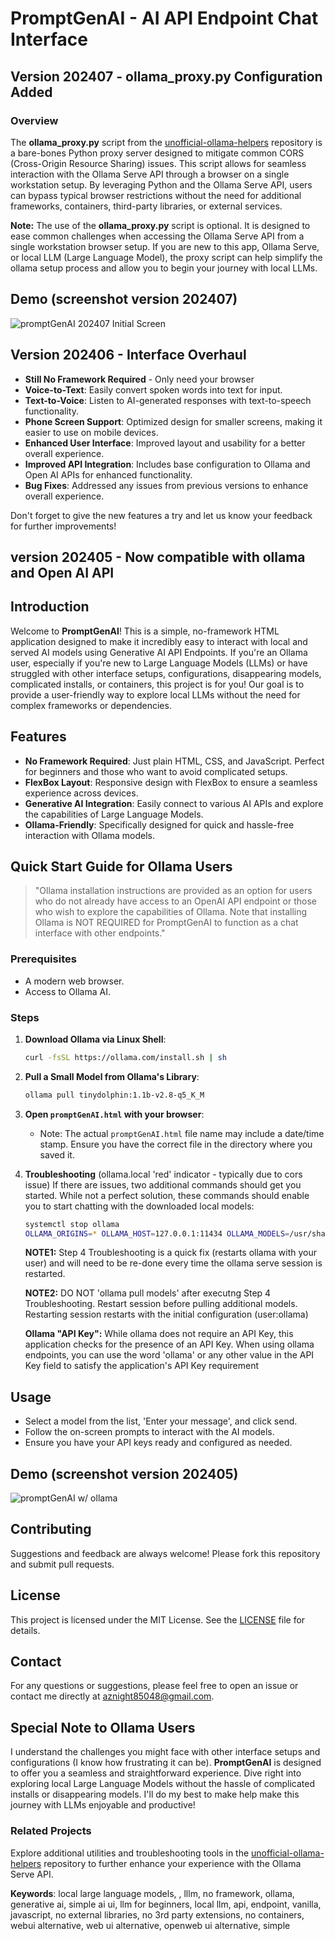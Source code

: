 # PromptGenAI - AI API Endpoint Chat Interface

## Version 202407 - ollama_proxy.py Configuration Added

### Overview
The **ollama_proxy.py** script from the [unofficial-ollama-helpers](https://github.com/aznight85048/unofficial-ollama-helpers) repository is a bare-bones Python proxy server designed to mitigate common CORS (Cross-Origin Resource Sharing) issues. This script allows for seamless interaction with the Ollama Serve API through a browser on a single workstation setup. By leveraging Python and the Ollama Serve API, users can bypass typical browser restrictions without the need for additional frameworks, containers, third-party libraries, or external services.

**Note:** The use of the **ollama_proxy.py** script is optional. It is designed to ease common challenges when accessing the Ollama Serve API from a single workstation browser setup. If you are new to this app, Ollama Serve, or local LLM (Large Language Model), the proxy script can help simplify the ollama setup process and allow you to begin your journey with local LLMs.

## Demo (screenshot version 202407)
![promptGenAI 202407 Initial Screen](promptGenAI-20240730-screenshot.jpg)


## Version 202406 - Interface Overhaul
- **Still No Framework Required** - Only need your browser
- **Voice-to-Text**: Easily convert spoken words into text for input.
- **Text-to-Voice**: Listen to AI-generated responses with text-to-speech functionality.
- **Phone Screen Support**: Optimized design for smaller screens, making it easier to use on mobile devices.
- **Enhanced User Interface**: Improved layout and usability for a better overall experience.
- **Improved API Integration**: Includes base configuration to Ollama and Open AI APIs for enhanced functionality.
- **Bug Fixes**: Addressed any issues from previous versions to enhance overall experience.

Don't forget to give the new features a try and let us know your feedback for further improvements!


## version 202405 - Now compatible with ollama and Open AI API


## Introduction
Welcome to **PromptGenAI**! This is a simple, no-framework HTML application designed to make it incredibly easy to interact with local and served AI models using Generative AI API Endpoints. If you're an Ollama user, especially if you're new to Large Language Models (LLMs) or have struggled with other interface setups, configurations, disappearing models, complicated installs, or containers, this project is for you! Our goal is to provide a user-friendly way to explore local LLMs without the need for complex frameworks or dependencies.

## Features
- **No Framework Required**: Just plain HTML, CSS, and JavaScript. Perfect for beginners and those who want to avoid complicated setups.
- **FlexBox Layout**: Responsive design with FlexBox to ensure a seamless experience across devices.
- **Generative AI Integration**: Easily connect to various AI APIs and explore the capabilities of Large Language Models.
- **Ollama-Friendly**: Specifically designed for quick and hassle-free interaction with Ollama models.

## Quick Start Guide for Ollama Users
> "Ollama installation instructions are provided as an option for users who do not already have access to an OpenAI API endpoint or those who wish to explore the capabilities of Ollama. Note that installing Ollama is NOT REQUIRED for PromptGenAI to function as a chat interface with other endpoints."

### Prerequisites
- A modern web browser.
- Access to Ollama AI.

### Steps

1. **Download Ollama via Linux Shell**:
    ```sh
    curl -fsSL https://ollama.com/install.sh | sh
    ```

2. **Pull a Small Model from Ollama's Library**:
    ```sh
    ollama pull tinydolphin:1.1b-v2.8-q5_K_M
    ```

3. **Open `promptGenAI.html` with your browser**:
   - Note: The actual `promptGenAI.html` file name may include a date/time stamp. Ensure you have the correct file in the directory where you saved it.

4. **Troubleshooting** (ollama.local 'red' indicator - typically due to cors issue)
   If there are issues, two additional commands should get you started. While not a perfect solution, these commands should enable you to start chatting with the downloaded local models:
    ```sh
    systemctl stop ollama
    OLLAMA_ORIGINS=* OLLAMA_HOST=127.0.0.1:11434 OLLAMA_MODELS=/usr/share/ollama/.ollama/models ollama serve
    ```
   **NOTE1:** Step 4 Troubleshooting is a quick fix (restarts ollama with your user) and
              will need to be re-done every time the ollama serve session is restarted.
   
   **NOTE2:** DO NOT 'ollama pull models' after executng Step 4 Troubleshooting.
              Restart session before pulling additional models.
              Restarting session restarts with the initial configuration (user:ollama)
   
    **Ollama "API Key":** While ollama does not require an API Key, this application checks for the presence of an API Key. When using ollama endpoints, you can use the word 'ollama' or any other value in the API Key field to satisfy the application's API Key requirement
   
   
## Usage
- Select a model from the list, 'Enter your message', and click send.
- Follow the on-screen prompts to interact with the AI models.
- Ensure you have your API keys ready and configured as needed.

## Demo (screenshot version 202405)
![promptGenAI w/ ollama](promptGenAI-ollama.jpg)


## Contributing
Suggestions and feedback are always welcome! Please fork this repository and submit pull requests.

## License
This project is licensed under the MIT License. See the [LICENSE](LICENSE) file for details.

## Contact
For any questions or suggestions, please feel free to open an issue or contact me directly at [aznight85048@gmail.com](mailto:aznight85048@gmail.com).


## Special Note to Ollama Users
I understand the challenges you might face with other interface setups and configurations (I know how frustrating it can be). **PromptGenAI** is designed to offer you a seamless and straightforward experience. Dive right into exploring local Large Language Models without the hassle of complicated installs or disappearing models. I'll do my best to make help make this journey with LLMs enjoyable and productive!


### Related Projects
Explore additional utilities and troubleshooting tools in the [unofficial-ollama-helpers](https://github.com/aznight85048/unofficial-ollama-helpers) repository to further enhance your experience with the Ollama Serve API.


**Keywords**: local large language models, , lllm, no framework, ollama, generative ai, simple ai ui, llm for beginners, local llm, api, endpoint, vanilla, javascript, no external libraries, no 3rd party extensions, no containers, webui alternative, web ui alternative, openweb ui alternative, simple
